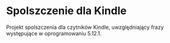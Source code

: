 <h1>Spolszczenie dla Kindle</h1>

Projekt spolszczenia dla czytników Kindle, uwzględniający frazy występujące w oprogramowaniu 5.12.1.

